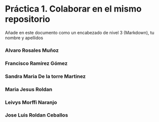 # Práctica 1. Colaborar en el mismo repositorio

Añade en este documento como un encabezado de nivel 3 (Markdown), tu nombre y apellidos

### Alvaro Rosales Muñoz

### Francisco Ramírez Gómez

### Sandra Maria De la torre Martinez

### Maria Jesus Roldan

### Leivys Morffi Naranjo

### Jose Luis Roldan Ceballos
